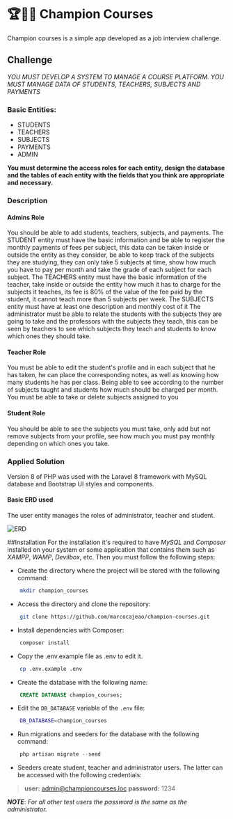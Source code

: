 # 🏆👨‍🏫 Champion Courses

Champion courses is a simple app developed as a job interview challenge.

## Challenge

*YOU MUST DEVELOP A SYSTEM TO MANAGE A COURSE PLATFORM. YOU MUST MANAGE DATA OF STUDENTS, TEACHERS, SUBJECTS AND PAYMENTS*

### Basic Entities:
- STUDENTS
- TEACHERS
- SUBJECTS
- PAYMENTS
- ADMIN

**You must determine the access roles for each entity, design the database and the tables of each entity with the fields that you think are appropriate and necessary.**

### Description
#### Admins Role
You should be able to add students, teachers, subjects, and payments. The STUDENT entity must have the basic information and be able to register the monthly payments of fees per subject, this data can be taken inside or outside the entity as they consider, be able to keep track of the subjects they are studying, they can only take 5 subjects at time, show how much you have to pay per month and take the grade of each subject for each subject.
The TEACHERS entity must have the basic information of the teacher, take inside or outside the entity how much it has to charge for the subjects it teaches, its fee is 80% of the value of the fee paid by the student, it cannot teach more than 5 subjects per week.
The SUBJECTS entity must have at least one description and monthly cost of it
The administrator must be able to relate the students with the subjects they are going to take and the professors with the subjects they teach, this can be seen by teachers to see which subjects they teach and students to know which ones they should take.

#### Teacher Role
You must be able to edit the student's profile and in each subject that he has taken, he can place the corresponding notes, as well as knowing how many students he has per class.
Being able to see according to the number of subjects taught and students how much should be charged per month.
You must be able to take or delete subjects assigned to you

#### Student Role
You should be able to see the subjects you must take, only add but not remove subjects from your profile, see how much you must pay monthly depending on which ones you take.

### Applied Solution

Version 8 of PHP was used with the Laravel 8 framework with MySQL database and Bootstrap UI styles and components.

#### Basic ERD used
The user entity manages the roles of administrator, teacher and student.

![ERD](https://raw.githubusercontent.com/marcocajeao/champion-courses/master/public/MER_championCourses.png) 

##Installation
For the installation it's required to have *MySQL* and *Composer* installed on your system or some application that contains them such as *XAMPP*, *WAMP*, *Devilbox*, etc. Then you must follow the following steps:

- Create the directory where the project will be stored with the following command:

``` sh
    mkdir champion_courses
```

- Access the directory and clone the repository:

``` sh
    git clone https://github.com/marcocajeao/champion-courses.git
```
- Install dependencies with Composer:

``` sh
    composer install
```

- Copy the .env.example file as .env to edit it.

``` sh
    cp .env.example .env
```

- Create the database with the following name:

``` sql
    CREATE DATABASE champion_courses;
```

- Edit the `DB_DATABASE` variable of the `.env` file:

``` sh
    DB_DATABASE=champion_courses
```

- Run migrations and seeders for the database with the following command:

``` php
    php artisan migrate --seed
```

- Seeders create student, teacher and administrator users. The latter can be accessed with the following credentials:

> **user:** admin@championcourses.loc
> **password:** 1234

***NOTE***: *For all other test users the password is the same as the administrator.*

